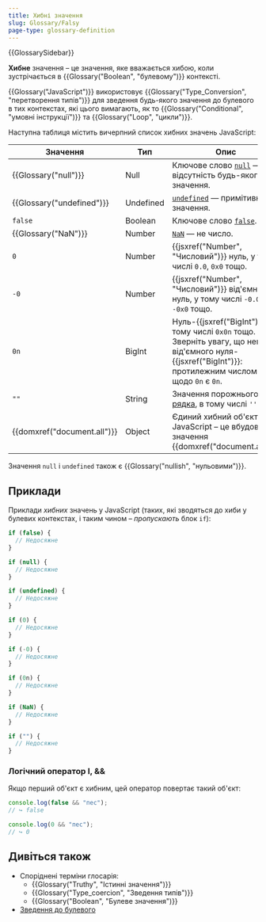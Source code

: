 ```yaml
---
title: Хибні значення
slug: Glossary/Falsy
page-type: glossary-definition
---
```


{{GlossarySidebar}}

**Хибне** значення – це значення, яке вважається хибою, коли зустрічається в {{Glossary("Boolean", "булевому")}} контексті.

{{Glossary("JavaScript")}} використовує {{Glossary("Type_Conversion", "перетворення типів")}} для зведення будь-якого значення до булевого в тих контекстах, які цього вимагають, як то {{Glossary("Conditional", "умовні інструкції")}} та {{Glossary("Loop", "цикли")}}.

Наступна таблиця містить вичерпний список хибних значень JavaScript:

| Значення                    | Тип       | Опис                                                                                                                                                     |
| --------------------------- | --------- | -------------------------------------------------------------------------------------------------------------------------------------------------------- |
| {{Glossary("null")}}        | Null      | Ключове слово [`null`](/uk/docs/Web/JavaScript/Reference/Operators/null) — відсутність будь-якого значення.                                              |
| {{Glossary("undefined")}}   | Undefined | [`undefined`](/uk/docs/Web/JavaScript/Reference/Global_Objects/undefined) — примітивне значення.                                                         |
| `false`                     | Boolean   | Ключове слово [`false`](/uk/docs/Web/JavaScript/Reference/Lexical_grammar#zarezervovani-slova).                                                          |
| {{Glossary("NaN")}}         | Number    | [`NaN`](/uk/docs/Web/JavaScript/Reference/Global_Objects/NaN) — не число.                                                                                |
| `0`                         | Number    | {{jsxref("Number", "Числовий")}} нуль, у тому числі `0.0`, `0x0` тощо.                                                                                   |
| `-0`                        | Number    | {{jsxref("Number", "Числовий")}} від'ємний нуль, у тому числі `-0.0`, `-0x0` тощо.                                                                       |
| `0n`                        | BigInt    | Нуль-{{jsxref("BigInt")}}, у тому числі `0x0n` тощо. Зверніть увагу, що немає від'ємного нуля-{{jsxref("BigInt")}}: протилежним числом щодо `0n` є `0n`. |
| `""`                        | String    | Значення порожнього [рядка](/uk/docs/Web/JavaScript/Reference/Global_Objects/String), в тому числі `''` і ` `` `.                                        |
| {{domxref("document.all")}} | Object    | Єдиний хибний об'єкт у JavaScript – це вбудоване значення {{domxref("document.all")}}.                                                                   |

Значення `null` і `undefined` також є {{Glossary("nullish", "нульовими")}}.

## Приклади

Приклади _хибних_ значень у JavaScript (таких, які зводяться до хиби у булевих контекстах, і таким чином – _пропускають_ блок `if`):

```js
if (false) {
  // Недосяжне
}

if (null) {
  // Недосяжне
}

if (undefined) {
  // Недосяжне
}

if (0) {
  // Недосяжне
}

if (-0) {
  // Недосяжне
}

if (0n) {
  // Недосяжне
}

if (NaN) {
  // Недосяжне
}

if ("") {
  // Недосяжне
}
```

### Логічний оператор І, &&

Якщо перший об'єкт є хибним, цей оператор повертає такий об'єкт:

```js
console.log(false && "пес");
// ↪ false

console.log(0 && "пес");
// ↪ 0
```

## Дивіться також

- Споріднені терміни глосарія:
  - {{Glossary("Truthy", "Істинні значення")}}
  - {{Glossary("Type_coercion", "Зведення типів")}}
  - {{Glossary("Boolean", "Булеве значення")}}
- [Зведення до булевого](/uk/docs/Web/JavaScript/Reference/Global_Objects/Boolean#zvedennia-do-bulevoho)
